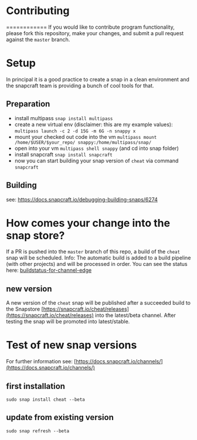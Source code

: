 # Contributing
============
If you would like to contribute program functionality, please fork this repository, 
make your changes, and submit a pull request against the `master` branch.


# Setup

In principal it is a good practice to create a snap in a clean environment and the snapcraft team is providing a bunch of cool tools for that.

## Preparation

* install multipass `snap install multipass`
* create a new virtual env (disclaimer: this are my example values): `multipass launch -c 2 -d 15G -m 6G -n snappy x`
* mount your checked out code into the vm `multipass mount /home/$USER/$your_repo/ snappy:/home/multipass/snap/`
* open into your vm `multipass shell snappy` (and cd into snap folder)
* install snapcraft `snap install snapcraft`
* now you can start building your snap version of `cheat` via command `snapcraft`

## Building

see: https://docs.snapcraft.io/debugging-building-snaps/6274

# How comes your change into the snap store?

If a PR is pushed into the `master` branch of this repo, a build of the `cheat` snap will be scheduled. 
Info: The automatic build is added to a build pipeline (with other projects) and will be processed in order.
You can see the status here: [buildstatus-for-channel-edge](https://github.com/bernermic/cheat#buildstatus-for-channel-edge)

## new version

A new version of the `cheat` snap will be published after a succeeded build to the Snapstore [https://snapcraft.io/cheat/releases](https://snapcraft.io/cheat/releases) into the latest/beta channel.
After testing the snap will be promoted into latest/stable.

# Test of new snap versions

For further information see: [https://docs.snapcraft.io/channels/](https://docs.snapcraft.io/channels/)

## first installation

`sudo snap install cheat --beta`

## update from existing version

`sudo snap refresh --beta`
